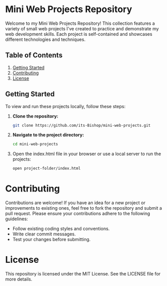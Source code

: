 # Mini Web Projects Repository

Welcome to my Mini Web Projects Repository! This collection features a variety of small web projects I've created to practice and demonstrate my web development skills. Each project is self-contained and showcases different technologies and techniques.

## Table of Contents

1. [Getting Started](#getting-started)
2. [Contributing](#contributing)
3. [License](#license)

## Getting Started

To view and run these projects locally, follow these steps:

1. **Clone the repository:**
   ```sh
   git clone https://github.com/its-Bishop/mini-web-projects.git
   ````
   
2. **Navigate to the project directory:**
   ```sh
   cd mini-web-projects
   ```

3. Open the index.html file in your browser or use a local server to run the projects:
   ```sh
   open project-folder/index.html
   ```
# Contributing
Contributions are welcome! If you have an idea for a new project or improvements to existing ones, feel free to fork the repository and submit a pull request. Please ensure your contributions adhere to the following guidelines:

- Follow existing coding styles and conventions.
- Write clear commit messages.
- Test your changes before submitting.

# License
This repository is licensed under the MIT License. See the LICENSE file for more details.

